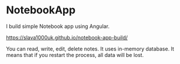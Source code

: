 # NotebookApp
I build simple Notebook app using Angular. 

https://slava1000uk.github.io/notebook-app-build/

You can read, write, edit, delete notes.
It uses in-memory database. It means that if you restart the process, all data will be lost.